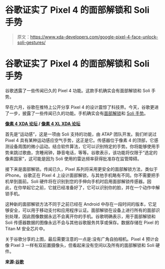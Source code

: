 # 谷歌证实了 Pixel 4 的面部解锁和 Soli 手势

> 原文：<https://www.xda-developers.com/google-pixel-4-face-unlock-soli-gestures/>

# 谷歌证实了 Pixel 4 的面部解锁和 Soli 手势

谷歌透露了一些传闻已久的 Pixel 4 功能。这款手机确实会有面部解锁和 Soli 手势。

早在六月，谷歌在推特上公开分享 Pixel 4 的设计震惊了科技界。今天，谷歌更进了一步，披露了一些传闻已久的功能。手机确实会有[面部解锁](https://www.xda-developers.com/android-q-face-id-rumor/)和 [Soli 手势](https://www.xda-developers.com/google-pixel-4-aware-music-control-gestures-android-q/)。

**[像素 4 XDA 论坛](https://forum.xda-developers.com/pixel-4) / [像素 4 XL XDA 论坛](https://forum.xda-developers.com/pixel-4-xl)**

首先是“运动感”，这是一项由 Soli 支持的功能，由 ATAP 团队开发。我们听说过 Pixel 4 具有某种运动感应空气手势，这正是它。传感器位于像素 4 的顶部，它感测设备周围的微小运动。结合软件算法，它可以识别特定的手势。你将能够使用手势来跳过歌曲，贪睡闹钟，静音电话，等等。谷歌表示，该功能将仅限于“选定的像素国家”，这可能是因为 Soli 使用的雷达频率获得批准存在监管障碍。

接下来是面部解锁。传闻已久，Pixel 系列将采用更安全的面部解锁方法，类似于 iPhone。谷歌正在 Pixel 4 上设计面部解锁，与其他手机略有不同。你不需要把手机举到面前。Soli 硬件将在识别到您的手伸向手机时启用面部解锁传感器。因此，在你举起它之前，它就已经准备好了，它可以识别你的脸，并在一个动作中解锁手机。

这种新的面部解锁方法不同于之前已经在 Android 中存在一段时间的版本，它足够安全，可以用于移动支付和应用程序认证。面部解锁在设备上进行所有的面部识别处理，因此图像数据永远不会离开你的手机。谷歌明确表示，用于面部解锁和 Soli 传感器数据的图像永远不会与其他谷歌服务共享或保存。数据存储在 Pixel 的 Titan M 安全芯片中。

关于谷歌分享的上图，最后需要注意的一点是:没有广角自拍相机。Pixel 4 预计会像 Pixel 3 一样有双前置摄像头，但看起来没有空间以及所有的面部解锁和 Soli 硬件。

**来源:[谷歌](https://www.blog.google/products/pixel/new-features-pixel4/)**